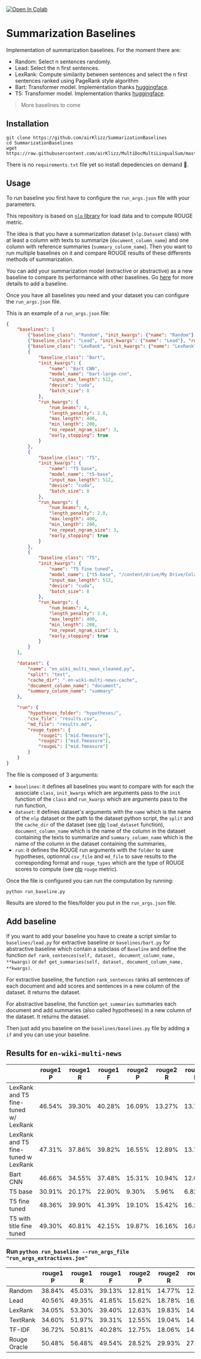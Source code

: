 [![Open In Colab](https://colab.research.google.com/assets/colab-badge.svg)](https://colab.research.google.com/drive/1yQ-6PMfu2a0MTZfn-MZxkOfMzYf5HcXj?usp=sharing)

# Summarization Baselines

Implementation of summarization baselines. For the moment there are:

- Random: Select n sentences randomly.
- Lead: Select the n first sentences.
- LexRank: Compute similarity between sentences and select the n first sentences ranked using PageRank style algorithm
- Bart: Transformer model. Implementation thanks [huggingface](https://huggingface.co/).
- T5: Transformer model. Implementation thanks [huggingface](https://huggingface.co/).

> More baselines to come

## Installation

```
git clone https://github.com/airKlizz/SummarizationBaselines
cd SummarizationBaselines
wget https://raw.githubusercontent.com/airKlizz/MultiDocMultiLingualSum/master/en_wiki_multi_news.py
```

There is no ``requirements.txt`` file yet so install depedencies on demand :hugs:.

## Usage

To run baseline you first have to configure the ``run_args.json`` file with your parameters.

This repository is based on [``nlp`` library](https://github.com/huggingface/nlp) for load data and to compute ROUGE metric. 

The idea is that you have a summarization dataset (``nlp.Dataset`` class) with at least a column with texts to summarize (``document_column_name``) and one column with reference summaries (``summary_colunm_name``). Then you want to run multiple baselines on it and compare ROUGE results of these differents methods of summarization.

You can add your summarization model (extractive or abstractive) as a new baseline to compare its performance with other baselines. Go [here](#add-baseline) for more details to add a baseline.

Once you have all baselines you need and your dataset you can configure the ``run_args.json`` file.

This is an example of a ``run_args.json`` file:

```json
{
    "baselines": [
        {"baseline_class": "Random", "init_kwargs": {"name": "Random"}, "run_kwargs": {"num_sentences": 10}},
        {"baseline_class": "Lead", "init_kwargs": {"name": "Lead"}, "run_kwargs": {"num_sentences": 10}},
        {"baseline_class": "LexRank", "init_kwargs": {"name": "LexRank"}, "run_kwargs": {"num_sentences": 10, "threshold": 0.03, "increase_power": true}},
        {
            "baseline_class": "Bart", 
            "init_kwargs": {
                "name": "Bart CNN",
                "model_name": "bart-large-cnn",
                "input_max_length": 512,
                "device": "cuda",
                "batch_size": 8
            }, 
            "run_kwargs": {
                "num_beams": 4,
                "length_penalty": 2.0,
                "max_length": 400,
                "min_length": 200,
                "no_repeat_ngram_size": 3,
                "early_stopping": true
            }
        },
        {
            "baseline_class": "T5", 
            "init_kwargs": {
                "name": "T5 base",
                "model_name": "t5-base",
                "input_max_length": 512,
                "device": "cuda",
                "batch_size": 8
            }, 
            "run_kwargs": {
                "num_beams": 4,
                "length_penalty": 2.0,
                "max_length": 400,
                "min_length": 200,
                "no_repeat_ngram_size": 3,
                "early_stopping": true
            }
        },
        {
            "baseline_class": "T5", 
            "init_kwargs": {
                "name": "T5 fine tuned",
                "model_name": ["t5-base", "/content/drive/My Drive/Colab Notebooks/Multi-wiki-news/English/t5-wild-glitter-2"],
                "input_max_length": 512,
                "device": "cuda",
                "batch_size": 8
            }, 
            "run_kwargs": {
                "num_beams": 4,
                "length_penalty": 2.0,
                "max_length": 400,
                "min_length": 200,
                "no_repeat_ngram_size": 3,
                "early_stopping": true
            }
        }
    ],

    "dataset": {
        "name": "en_wiki_multi_news_cleaned.py",
        "split": "test",
        "cache_dir": ".en-wiki-multi-news-cache",
        "document_column_name": "document",
        "summary_colunm_name": "summary"
    },

    "run": {
        "hypotheses_folder": "hypotheses/",
        "csv_file": "results.csv",
        "md_file": "results.md",
        "rouge_types": {
            "rouge1": ["mid.fmeasure"],
            "rouge2": ["mid.fmeasure"],
            "rougeL": ["mid.fmeasure"]
        }
    }
}
```

The file is composed of 3 arguments:

- ``baselines``: it defines all baselines you want to compare with for each the associate ``class``, ``init_kwargs`` which are arguments pass to the ``init`` function of the ``class`` and ``run_kwargs`` which are arguments pass to the run function,
- ``dataset``: it defines dataset's arguments with the ``name`` which is the name of the ``nlp`` dataset or the path to the dataset python script, the ``split`` and the ``cache_dir`` of the dataset (see [nlp](https://github.com/huggingface/nlp) ``load_dataset`` function), ``document_column_name`` which is the name of the column in the dataset containing the texts to summarize and ``summary_column_name`` which is the name of the column in the dataset containing the summaries,
- ``run``: it defines the ROUGE run arguments with the ``folder`` to save hypotheses, optionnal ``csv_file`` and ``md_file`` to save results to the corresponding format and ``rouge_types`` which are the type of ROUGE scores to compute (see [nlp](https://github.com/huggingface/nlp) ``rouge`` metric). 

Once the file is configured you can run the computation by running:

```
python run_baseline.py
```

Results are stored to the files/folder you put in the ``run_args.json`` file.

## Add baseline

If you want to add your baseline you have to create a script similar to ``baselines/lead.py`` for extractive baseline or ``baselines/bart.py`` for abstractive baseline which contain a subclass of ``Baseline`` and define the function ``def rank_sentences(self, dataset, document_column_name, **kwargs)`` or ``def get_summaries(self, dataset, document_column_name, **kwargs)``. 

For extractive baseline, the function ``rank_sentences`` ranks all sentences of each document and add scores and sentences in a new column of the dataset. It returns the dataset.

For abstractive baseline, the function ``get_summaries`` summaries each document and add summaries (also called hypotheses) in a new column of the dataset. It returns the dataset.

Then just add you baseline on the ``baselines/baselines.py`` file by adding a ``if`` and you can use your baseline.

## Results for ``en-wiki-multi-news``

|     | rouge1 P |  rouge1 R | rouge1 F | rouge2 P |  rouge2 R | rouge2 F | rougeL P |  rougeL R | rougeL F |
| --- | --- | --- | --- | --- | --- | --- | --- | --- | --- |
| LexRank and T5 fine-tuned w/ LexRank | 46.54% | 39.30% | 40.28% | 16.09% | 13.27% | 13.73% | 23.20% | 20.03% | 20.23% |
| LexRank and T5 fine-tuned w LexRank| 47.31% | 37.86% | 39.82% | 16.55% | 12.89% | 13.73% | 24.24% | 19.58% | 20.42% |
| Bart CNN | 46.66% | 34.55% | 37.48% | 15.31% | 10.94% | 12.02% | 23.08% | 17.25% | 18.54% |
| T5 base | 30.91% | 20.17% | 22.90% | 9.30% | 5.96% | 6.82% | 17.55% | 11.40% | 12.93% |
| T5 fine tuned | 48.36% | 39.90% | 41.39% | 19.10% | 15.42% | 16.15% | 26.40% | 21.88% | 22.59% |
| T5 with title fine tuned | 49.30% | 40.81% | 42.15% | 19.87% | 16.16% | 16.81% | 27.09% | 22.52% | 23.14% |

### Run ``python run_baseline --run_args_file "run_args_extractives.jon"``

|     | rouge1 P |  rouge1 R | rouge1 F | rouge2 P |  rouge2 R | rouge2 F | rougeL P |  rougeL R | rougeL F |
| --- | --- | --- | --- | --- | --- | --- | --- | --- | --- |
| Random | 38.84% | 45.03% | 39.13% | 12.81% | 14.77% | 12.85% | 17.13% | 20.45% | 17.42% |
| Lead | 40.56% | 49.35% | 41.85% | 15.62% | 18.78% | 16.01% | 20.91% | 25.75% | 21.65% |
| LexRank | 34.05% | 53.30% | 39.40% | 12.63% | 19.83% | 14.62% | 16.04% | 26.00% | 18.79% |
| TextRank | 34.60% | 51.97% | 39.31% | 12.55% | 19.04% | 14.33% | 16.24% | 25.20% | 18.65% |
| TF-IDF | 36.72% | 50.81% | 40.28% | 12.75% | 18.06% | 14.09% | 17.01% | 24.46% | 18.91% |
| Rouge Oracle | 50.48% | 56.48% | 49.54% | 28.52% | 29.93% | 27.07% | 22.68% | 25.83% | 22.29% |
